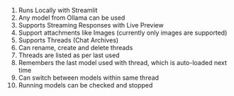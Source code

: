 1. Runs Locally with Streamlit
2. Any model from Ollama can be used
3. Supports Streaming Responses with Live Preview
4. Support attachments like Images (currently only images are supported)
5. Supports Threads (Chat Archives)
6. Can rename, create and delete threads
7. Threads are listed as per last used
8. Remembers the last model used with thread, which is auto-loaded next time
9. Can switch between models within same thread
10. Running models can be checked and stopped